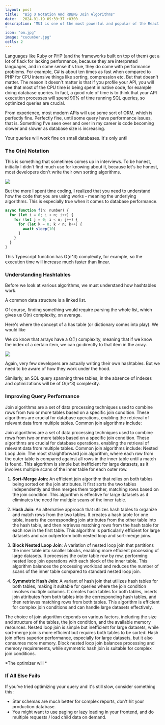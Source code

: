 ```yaml
---
layout: post
title:  "Big O Notation And RDBMS Join Algorithms"
date:   2024-01-19 09:39:37 +0300
description: "MUI is one of the most powerful and popular of the React libraries out there, because it comes prepacked with a lot of controls (let’s face it, nobody wants to build a calendar). The idea behind it is it’s an implementation of Google’s Material Design, and it’s really opinionated in that regard, and herein lies one of its problems: a lot of designers don’t want their application to look like Gmail or Android, they will want a specific look and feel.
"
icon: "on.jpg"
image: "cucumber.jpg"
cells: 2
---
```

Languages like Ruby or PHP (and the frameworks built on top of them) get a lot of flack for lacking performance, because they are interpreted languages, and in some sense it's true, they do come with performance problems. For example, C# is about ten times as fast when compared to PHP for CPU intensive things like sorting, compression etc. But that doesn't matter. The reason it doesn't matter is that if you profile your API, you will see that most of the CPU time is being spent in native code, for example doing database queries. In fact, a good rule of time is to think that your API execution processes will spend 90% of time running SQL queries, so optimized queries are crucial.

From experience, most modern APIs will use some sort of ORM, which is perfectly fine. Perfectly fine, until some query have performance issues, that is. Something I've seen over and over in my career is code becoming slower and slower as database size is increasing.

Your queries will work fine on small databases. It's only until

### The O(n) Notation

This is something that sometimes comes up in interviews. To be honest, initially I didn't find much use for knowing about it, because let's be honest, most developers don't write their own sorting algorithms.

<img src="complexity.jpg" class="img" loading="lazy" />

But the more I spent time coding, I realized that you need to understand how the code that you are using works - meaning the underlying algorithms. This is especially true when it comes to database performance.

```javascript
async function f(n: number) {
  for (let i = 0; i < n; i++) {
    for (let j = 0; i < n; j++) {
      for (let k = 0; k < n; k++) {
        await sleep(10)
      }
    }
  }
}

```

This Typescript function has O(n^3) complexity, for example, so the execution time will increase much faster than linear.

### Understanding Hashtables

Before we look at various algorithms, we must understand how hashtables work.

A common data structure is a linked list.

Of course, finding something would require parsing the whole list, which gives us O(n) complexity, on average.

Here's where the concept of a has table (or dictionary comes into play). We would like 

We do know that arrays have a O(1) complexity, meaning that if we know the index of a certain item, we can go directly to that item in the array.

<img src="hash.png" class="img" loading="lazy" />

Again, very few developers are actually writing their own hashtables. But we need to be aware of how they work under the hood.

Similarly, an SQL query spanning three tables, in the absence of indexes and optimizations will be of O(n^3) complexity.

### Improving Query Performance
Join algorithms are a set of data processing techniques used to combine rows from two or more tables based on a specific join condition. These algorithms are crucial for database operations, enabling the retrieval of relevant data from multiple tables. Common join algorithms include:

Join algorithms are a set of data processing techniques used to combine rows from two or more tables based on a specific join condition. These algorithms are crucial for database operations, enabling the retrieval of relevant data from multiple tables. Common join algorithms include:
Nested Loop Join: The most straightforward join algorithm, where each row from the outer table is compared against all rows in the inner table until a match is found. This algorithm is simple but inefficient for large datasets, as it involves multiple scans of the inner table for each outer row.

1. **Sort-Merge Join:** An efficient join algorithm that relies on both tables being sorted on the join attributes. It first sorts the two tables independently and then merges them together, matching rows based on the join condition. This algorithm is effective for large datasets as it eliminates the need for multiple scans of the inner table.

2. **Hash Join**: An alternative approach that utilizes hash tables to organize and match rows from the two tables. It creates a hash table for one table, inserts the corresponding join attributes from the other table into the hash table, and then retrieves matching rows from the hash table for each row in the first table. This algorithm is particularly efficient for large datasets and can outperform both nested loop and sort-merge joins.

3. **Block Nested Loop Join**: A variation of nested loop join that partitions the inner table into smaller blocks, enabling more efficient processing of large datasets. It processes the outer table row by row, performing nested loop join operations with each block of the inner table. This algorithm balances the processing workload and reduces the number of scans of the inner table compared to standard nested loop join.

4. **Symmetric Hash Join**: A variant of hash join that utilizes hash tables for both tables, making it suitable for queries where the join condition involves multiple columns. It creates hash tables for both tables, inserts join attributes from both tables into the corresponding hash tables, and then retrieves matching rows from both tables. This algorithm is efficient for complex join conditions and can handle large datasets effectively.

The choice of join algorithm depends on various factors, including the size and structure of the tables, the join condition, and the available memory resources. Nested loop join is simple but inefficient for large datasets, while sort-merge join is more efficient but requires both tables to be sorted. Hash join offers superior performance, especially for large datasets, but it also consumes more memory. Block nested loop join balances processing and memory requirements, while symmetric hash join is suitable for complex join conditions.

*The optimizer will *

### If All Else Fails

If you've tried optimizing your query and it's still slow, consider something this:

* Star schemas are much better for complex reports, don't hit your production database.
* You might want to use paging or lazy loading in your frontend, and do multiple requests / load child data on demand.
